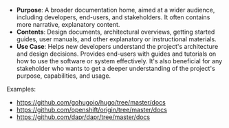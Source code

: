 - **Purpose**: A broader documentation home, aimed at a wider audience, including developers, end-users, and stakeholders. It often contains more narrative, explanatory content.
- **Contents**: Design documents, architectural overviews, getting started guides, user manuals, and other explanatory or instructional materials.
- **Use Case**: Helps new developers understand the project's architecture and design decisions. Provides end-users with guides and tutorials on how to use the software or system effectively. It's also beneficial for any stakeholder who wants to get a deeper understanding of the project's purpose, capabilities, and usage.

Examples:

- https://github.com/gohugoio/hugo/tree/master/docs
- https://github.com/openshift/origin/tree/master/docs
- https://github.com/dapr/dapr/tree/master/docs
